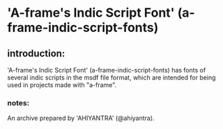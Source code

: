 # 'A-frame's Indic Script Font' (a-frame-indic-script-fonts)

## introduction:

'A-frame's Indic Script Font' (a-frame-indic-script-fonts) has fonts of several indic scripts in the msdf file format, which are intended for being used in projects made with "a-frame".

### notes:

An archive prepared by 'AHIYANTRA' (@ahiyantra).
